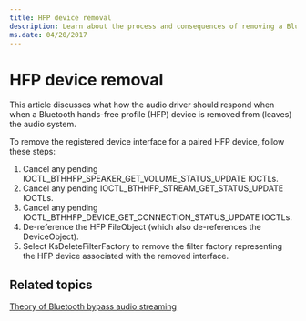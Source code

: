 ```yaml
---
title: HFP device removal
description: Learn about the process and consequences of removing a Bluetooth hands-free profile (HFP) device from an audio system.
ms.date: 04/20/2017
---
```


# HFP device removal

This article discusses what how the audio driver should respond when when a Bluetooth hands-free profile (HFP) device is removed from (leaves) the audio system.

To remove the registered device interface for a paired HFP device, follow these steps:

1. Cancel any pending IOCTL_BTHHFP_SPEAKER_GET_VOLUME_STATUS_UPDATE IOCTLs.
2. Cancel any pending IOCTL_BTHHFP_STREAM_GET_STATUS_UPDATE IOCTLs.
3. Cancel any pending IOCTL_BTHHFP_DEVICE_GET_CONNECTION_STATUS_UPDATE IOCTLs.
4. De-reference the HFP FileObject (which also de-references the DeviceObject).
5. Select KsDeleteFilterFactory to remove the filter factory representing the HFP device associated with the removed interface.

## Related topics

[Theory of Bluetooth bypass audio streaming](theory-of-operation.md)
